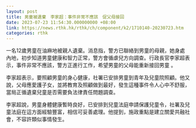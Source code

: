 ```yaml
---
layout: post
title: 男童被遺棄　李家超：事件非常不應該　促父母接回
date: 2023-07-23 11:54:30.000000000 +08:00
link: https://news.rthk.hk/rthk/ch/component/k2/1710140-20230723.htm
categories: rthk
---
```


一名12歲男童在油麻地被親人遺棄。消息指，警方已聯絡到男童的母親，她身處內地，初步知道男童健康和智力正常，警方會循虐兒方向調查。行政長官李家超表示，事件非常不應該，警方正進行工作，希望男童的父母能重新接回男童 。

李家超表示，要照顧男童的身心健康，社署已安排男童到青年及兒童院照顧。他又說，父母應愛護子女，並將教育及照顧做到最好，發生這種事件令人心中不舒服，當局正循遺棄兒童是否需要負法律責任問題調查。

李家超說，男童身體健康暫時良好，已安排到兒童法庭申請保護兒童令，社署及兒童法庭在這方面經驗豐富，相信可妥善處理。他提到，施政重點是建立關愛共融社會，不容許類似事情發生。　
